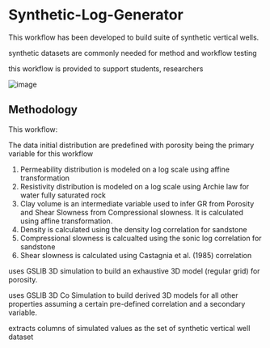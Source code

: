 # Synthetic-Log-Generator

This workflow has been developed to build suite of synthetic vertical wells.

synthetic datasets are commonly needed for method and workflow testing

this workflow is provided to support students, researchers

![image](https://github.com/user-attachments/assets/2f99e023-c0b8-4949-8a4d-714d20f8b3f7)

## Methodology
This workflow:

The data initial distribution are predefined with porosity being the primary variable for this workflow

 1) Permeability distribution is modeled on a log scale using affine transformation
 2) Resistivity distribution is modeled on a log scale using Archie law for water fully saturated rock
 3) Clay volume is an intermediate variable used to infer GR from Porosity and Shear Slowness from Compressional slowness. It is calculated using affine transformation.
 4) Density is calculated using the density log correlation for sandstone
  5) Compressional slowness is calcualted using the sonic log correlation for sandstone
 6) Shear slowness is calculated using Castagnia et al. (1985) correlation


uses GSLIB 3D simulation to build an exhaustive 3D model (regular grid) for porosity.

uses GSLIB 3D Co Simulation to build derived 3D models for all other properties assuming a certain pre-defined correlation and a secondary variable.

extracts columns of simulated values as the set of synthetic vertical well dataset

